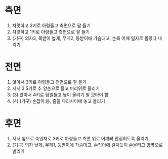   

# 측면

1. 차렷하고 3키로 아령들고 측면으로 팔 들기
2. 차렷하고 1키로 아령들고 측면으로 팔 들기
3. (기구) 의자3, 목받이 높게, 무게2, 등받이에 가슴대고, 손목 어깨 일자로 올렸다 내리기

# 전면

1. 앉아서 3키로 아령들고 전면으로 팔 들기
2. 서서 2.5키로 추 양손으로 들고 머리위로 올리기
3. (3) ‎앉아서 4키로 덤벨들고 높이 올리기 팔 모아야 함
4. (4) ‎(기구) 손잡이:봉, 줄을 다리사이에 놓고 올리기

# 후면

1. 서서 앞으로 숙인채로 3키로 아령들고 측면 위로 어깨뼈 안접히도록 올리기
2. (기구) 의자 낮게, 무게1, 등받이에 가슴대고, 손잡이에 걸치듯이 손올리고 양옆으로 벌리기